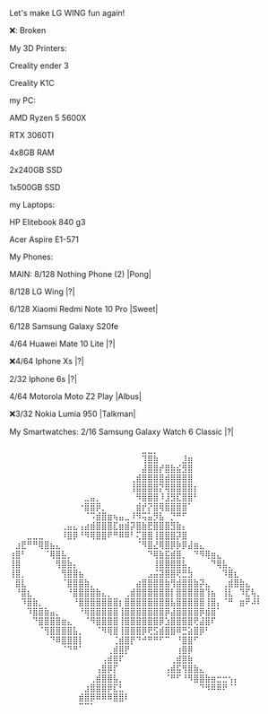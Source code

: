 Let's make LG WING fun again!

❌: Broken

My 3D Printers:

Creality ender 3

Creality K1C

my PC:

AMD Ryzen 5 5600X

RTX 3060TI

4x8GB RAM

2x240GB SSD

1x500GB SSD

my Laptops:

HP Elitebook 840 g3

Acer Aspire E1-571


My Phones:

MAIN: 8/128 Nothing Phone (2) |Pong|

8/128 LG Wing |?|

6/128 Xiaomi Redmi Note 10 Pro |Sweet|

6/128 Samsung Galaxy S20fe

4/64 Huawei Mate 10 Lite |?|

❌4/64 Iphone Xs |?|

2/32 Iphone 6s |?|

4/64 Motorola Moto Z2 Play |Albus|

❌3/32 Nokia Lumia 950 |Talkman|


My Smartwatches:
2/16 Samsung Galaxy Watch 6 Classic |?|





















































⠀⠀⠀⠀⠀⠀⠀⠀⠀⠀⠀⠀⠀⠀⠀⠀⠀⠀⠀⠀⠀⠀⠀⣀⣀⡀⠀⠀⠀⠀⠀⠀⠀⠀⠀⠀⠀⠀⠀⠀⠀⠀⠀⠀
⠀⠀⠀⠀⠀⠀⠀⠀⠀⠀⠀⠀⠀⠀⠀⠀⠀⠀⠀⠀⠀⠀⠀⢹⣿⣷⠀⠀⠀⠀⣸⣶⠀⠀⠀⠀⠀⠀⠀⠀⠀⠀⠀⠀
⠀⠀⠀⠀⠀⠀⠀⠀⠀⠀⠀⠀⠀⠀⠀⠀⠀⠀⠀⠀⠀⠀⠀⣼⣿⣿⡞⣿⣷⣮⣻⣿⠀⠀⠀⠀⠀⠀⠀⠀⠀⠀⠀⠀
⠀⠀⠀⠀⠀⠀⠀⠀⠀⠀⠀⠀⠀⠀⠀⠀⠀⠀⠀⠀⠀⢀⣾⣿⣿⣿⣿⣾⣿⣿⣿⣿⠀⠀⠀⠀⠀⠀⠀⠀⠀⠀⠀⠀
⠀⠀⠀⠀⠀⠀⠀⠀⠀⠀⠀⠀⠀⠀⠀⠀⠀⠀⠀⠀⠀⢸⣿⣿⣿⣿⡝⢿⣿⣿⣿⣿⡆⠀⠀⠀⠀⠀⠀⠀⠀⠀⠀⠀
⠀⠀⠀⠀⠀⠀⠀⠀⠀⠀⠀⠀⠀⣀⣤⡀⠀⠀⠀⠀⠀⠀⠻⣿⣿⣿⠸⣸⣻⣏⣿⣿⠃⠀⠀⠀⠀⠀⠀⠀⠀⠀⠀⠀
⠀⠀⠀⠀⠀⠀⠀⠀⠀⠀⠀⠀⠐⣿⣿⡿⡀⠀⠀⠀⠀⠀⣾⡞⡝⣿⢿⣿⣿⣿⣿⠁⠀⠀⠀⠀⠀⠀⠀⠀⠀⠀⠀⠀
⠀⠀⠀⠀⠀⠀⠀⠀⠀⠀⠀⠀⠀⠈⠩⣾⣿⣶⢦⣤⣀⠸⠻⢭⣥⡻⣧⠀⡙⠛⠋⠀⠀⠀⠀⠀⠀⠀⠀⠀⠀⠀⠀⠀
⠀⠀⠀⠀⠀⠀⠀⠀⠀⢀⣤⣄⢠⣴⣾⣿⣿⣿⣏⣶⣾⡽⣿⣷⣟⣿⣿⣿⣻⣷⡄⠀⠀⠀⠀⠀⠀⠀⠀⠀⠀⠀⠀⠀
⠀⠀⠀⣀⣀⣀⠀⠀⠀⠸⣿⡿⠘⠻⢿⣿⣿⠟⠛⠿⠿⠃⢍⣿⣿⢸⣿⣿⣿⡽⣿⠀⠀⠀⠀⠀⠀⠀⠀⠀⠀⠀⠀⠀
⠀⣰⣟⠛⠛⢿⣿⣦⣄⠀⠀⠀⠀⠀⠀⠀⠀⠀⠀⠀⠀⠀⠈⠻⣿⣜⢿⣿⡿⡷⡿⣼⣶⣄⠀⠀⠀⠀⠀⠀⠀⠀⠀⠀
⢰⣿⠃⠀⠀⠀⠈⢿⣿⣧⡀⠀⠀⠀⠀⠀⠀⠀⠀⠀⠀⠀⠀⠀⠙⢿⣷⣯⣾⣿⡀⠀⠙⠻⢿⣶⣄⠀⠀⠀⠀⠀⠀⠀
⢸⣿⠀⠀⠀⠀⠀⠀⢻⣿⣷⡄⠀⠀⠀⠀⠀⠀⠀⠀⠀⠀⠀⠀⠀⢸⣿⣿⣿⣿⣧⡀⠀⠀⠀⠙⢿⣧⡀⠀⠀⠀⠀⠀
⢸⣿⡀⠀⠀⠀⠀⠀⠀⢻⣿⣿⣦⠀⠀⠀⠀⠀⠀⠀⠀⠀⠀⠀⣠⣬⣽⣿⣿⢟⣛⣳⠀⠀⠀⠀⠀⠹⣿⣆⠀⠀⠀⠀
⠀⣿⣇⠀⠀⠀⠀⠀⠀⠈⣿⣿⣿⣷⡀⠀⠀⠀⠀⠀⠀⠀⣴⣿⣿⣿⣿⣷⢻⣾⣿⣿⣷⡽⣄⠀⠀⢀⣾⣿⣷⣄⠀⠀
⠀⠘⣿⣆⠀⠀⠀⠀⠀⠀⠘⣿⣿⣿⣿⣷⣄⡀⠀⠀⢀⣾⣿⣿⣿⣿⣿⣿⡇⣿⣿⣿⣿⣿⢹⣦⠀⢸⣇⠀⠹⣏⢧⡀
⠀⠀⠹⣿⣷⡀⠀⠀⠀⠀⠀⠘⣿⣿⣿⣿⣿⣿⣿⡆⣿⣿⣿⣿⣿⣿⣿⣿⣧⣿⣿⣿⣿⣿⢸⣿⡄⠈⠛⠀⣶⠟⠼⠇
⠀⠀⠀⠹⣿⣿⣷⣤⡀⠀⠀⠀⠘⢿⣿⣿⣿⣿⣿⢸⣿⣿⣿⣿⣿⣿⣿⡿⣼⣿⣿⣿⣿⡿⣾⣿⠁⠀⠀⠀⠀⠀⠀⠀
⠀⠀⠀⠀⠙⣿⣿⣿⣿⣶⣄⠀⠀⠈⠻⣿⣿⣿⣿⢸⣿⣿⣿⣿⣿⣿⡿⣱⣿⣿⣿⣿⢟⣼⣿⠏⠀⠀⠀⠀⠀⠀⠀⠀
⠀⠀⠀⠀⠀⠈⢻⣿⣿⣿⣿⣧⡀⠀⠀⠈⠻⢿⣿⢸⣿⣿⣿⡿⢟⣫⣾⣿⣿⠿⣛⣵⣿⡿⠃⠀⠀⠀⠀⠀⠀⠀⠀⠀
⠀⠀⠀⠀⠀⠀⠀⠙⠿⣿⣿⣿⡇⠀⠀⠀⠀⠀⢈⣾⣿⡟⠙⠚⠛⠛⠋⠉⠀⠘⣿⣿⠋⠀⠀⠀⠀⠀⠀⠀⠀⠀⠀⠀
⠀⠀⠀⠀⠀⠀⠀⠀⠀⠈⠙⠛⠁⠀⠀⠀⠀⢀⣾⣿⡟⠀⠀⠀⠀⠀⠀⠀⠀⢰⣿⡿⠀⠀⠀⠀⠀⠀⠀⠀⠀⠀⠀⠀
⠀⠀⠀⠀⠀⠀⠀⠀⠀⠀⠀⠀⠀⠀⠀⠀⢠⣾⣿⠏⠀⠀⠀⠀⠀⠀⠀⠀⢀⣾⣿⣷⠀⠀⠀⠀⠀⠀⠀⠀⠀⠀⠀⠀
⠀⠀⠀⠀⠀⠀⠀⠀⠀⠀⠀⠀⠀⠀⠀⢠⣿⡿⡏⠀⠀⠀⠀⠀⠀⠀⠀⢠⣾⣯⢻⣿⣷⣄⠀⠀⠀⠀⠀⠀⠀⠀⠀⠀
⠀⠀⠀⠀⠀⠀⠀⠀⠀⠀⠀⠀⠀⠀⢀⣾⣿⣿⣧⡀⠀⠀⠀⠀⠀⠀⠀⠈⠛⠋⠘⠻⣿⣿⣷⣶⣒⣒⢢⡄⠀⠀⠀⠀
⠀⠀⠀⠀⠀⠀⠀⠀⠀⠀⠀⠀⠀⣰⣿⣿⣿⡿⣏⣃⠀⠀⠀⠀⠀⠀⠀⠀⠀⠀⠀⠀⠀⠙⠻⠿⠿⠟⠈⠁⠀⠀⠀⠀
⠀⠀⠀⠀⠀⠀⠀⠀⠀⠀⠀⠀⣾⣿⡿⠿⠿⠿⣿⣿⠇⠀⠀⠀⠀⠀⠀⠀⠀⠀⠀⠀⠀⠀⠀⠀⠀⠀⠀⠀⠀⠀⠀⠀
⠀⠀⠀⠀⠀⠀⠀⠀⠀⠀⠀⠀⠉⠉⠁⠀⠀⠀⠀⠀⠀⠀⠀⠀⠀⠀⠀⠀⠀⠀⠀⠀⠀⠀⠀⠀⠀⠀⠀⠀⠀⠀⠀⠀
